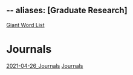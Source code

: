 --
aliases: [Graduate Research]
---

[Giant Word List](zettelkasten/Giant%20word%20index.md)

# Journals
[2021-04-26_Journals](zettelkasten/2021-04-26_Journals.md)
[Journals](zettelkasten/attachments/Journals.pdf)